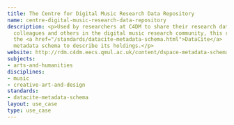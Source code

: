 ```yaml
---
title: The Centre for Digital Music Research Data Repository
name: centre-digital-music-research-data-repository
description: <p>Used by researchers at C4DM to share their research data with their
  colleagues and others in the digital music research community, this repository uses
  the <a href="/standards/datacite-metadata-schema.html">DataCite</a>
  metadata schema to describe its holdings.</p>
website: http://rdm.c4dm.eecs.qmul.ac.uk/content/dspace-metadata-schemas-and-data-submission
subjects:
- arts-and-humanities
disciplines:
- music
- creative-art-and-design
standards:
- datacite-metadata-schema
layout: use_case
type: use_case
---
```


